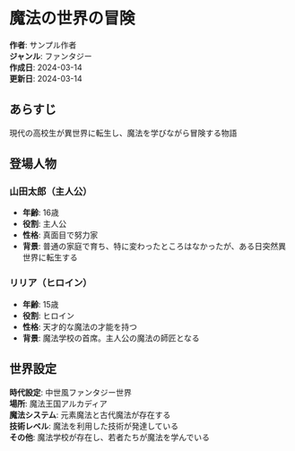 # 魔法の世界の冒険

**作者**: サンプル作者  
**ジャンル**: ファンタジー  
**作成日**: 2024-03-14  
**更新日**: 2024-03-14  

## あらすじ
現代の高校生が異世界に転生し、魔法を学びながら冒険する物語

## 登場人物

### 山田太郎（主人公）
- **年齢**: 16歳
- **役割**: 主人公
- **性格**: 真面目で努力家
- **背景**: 普通の家庭で育ち、特に変わったところはなかったが、ある日突然異世界に転生する

### リリア（ヒロイン）
- **年齢**: 15歳
- **役割**: ヒロイン
- **性格**: 天才的な魔法の才能を持つ
- **背景**: 魔法学校の首席。主人公の魔法の師匠となる

## 世界設定

**時代設定**: 中世風ファンタジー世界  
**場所**: 魔法王国アルカディア  
**魔法システム**: 元素魔法と古代魔法が存在する  
**技術レベル**: 魔法を利用した技術が発達している  
**その他**: 魔法学校が存在し、若者たちが魔法を学んでいる 
